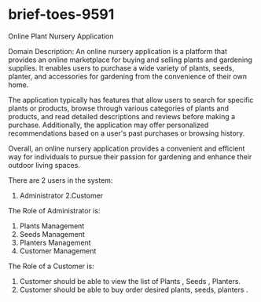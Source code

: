 # brief-toes-9591
Online Plant Nursery Application

Domain Description:
An online nursery application is a platform that provides an online marketplace for buying and selling plants and gardening supplies. It enables users to purchase a wide variety of plants, seeds, planter, and accessories for gardening from the convenience of their own home.

The application typically has features that allow users to search for specific plants or products, browse through various categories of plants and products, and read detailed descriptions and reviews before making a purchase. Additionally, the application may offer personalized recommendations based on a user's past purchases or browsing history.

Overall, an online nursery application provides a convenient and efficient way for individuals to pursue their passion for gardening and enhance their outdoor living spaces.

There are 2 users in the system:
1. Administrator 
2.Customer


The Role of Administrator is: 
1. Plants Management 
2. Seeds Management
3. Planters Management
4. Customer Management


The Role of a Customer is: 
1. Customer should be able to view the list of Plants , Seeds , Planters.
2. Customer should be able to buy order desired plants, seeds, planters .


